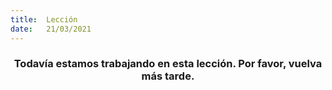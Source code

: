 ```yaml
---
title:  Lección
date:   21/03/2021
---
```


### <center>Todavía estamos trabajando en esta lección. Por favor, vuelva más tarde.</center>